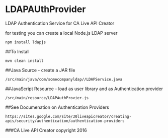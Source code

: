 LDAPAUthProvider 
==============================================

LDAP Authentication Service for CA Live API Creator

for testing you can create a local Node.js LDAP server
```
npm install ldapjs
```

##To Install
```
mvn clean install
```

##Java Source - create a JAR file
```
/src/main/java/com/somecompanyldap//LDAPService.java
```

##JavaScript Resource - load as user library and as Authentication provider
```
/src/main/resource/LDAPAuthProvier.js
```

##See Documenation on Authentication Providers
```
https://sites.google.com/site/30liveapicreator/creating-apis/security/authentication/authentication-providers
```

###CA Live API Creator copyright 2016